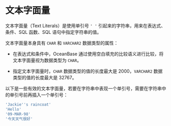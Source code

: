 文本字面量 
==========================



文本字面量（Text Literals）是使用单引号 `' '` 引起来的字符串，用来在表达式、条件、SQL 函数、SQL 语句中指定字符串的值。

文本字面量本身具有 `CHAR` 和 `VARCHAR2` 数据类型的属性：

* 在表达式和条件中，OceanBase 通过使用空白填充的比较语义进行比较，将文本字面量视为数据类型为 `CHAR`。

  

* 指定文本字面量时，`CHAR` 数据类型的值的长度最大是 2000，`VARCHAR2` 数据类型的值的长度最大是 32767。

  




以下是一些有效的文本字面量，若要在字符串中表现一个单引号，需要在字符串中的单引号前再插入一个单引号：

```javascript
'Jackie''s raincoat'
'Hello'
'09-MAR-98'
'今天天气很好'
```


